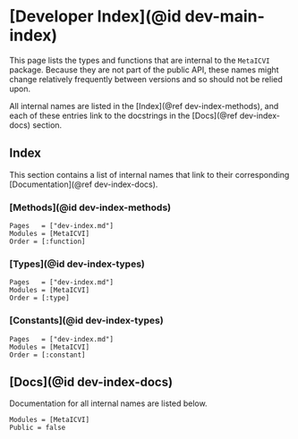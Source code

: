 # [Developer Index](@id dev-main-index)

This page lists the types and functions that are internal to the `MetaICVI` package.
Because they are not part of the public API, these names might change relatively frequently between versions and so should not be relied upon.

All internal names are listed in the [Index](@ref dev-index-methods), and each of these entries link to the docstrings in the [Docs](@ref dev-index-docs) section.

## Index

This section contains a list of internal names that link to their corresponding [Documentation](@ref dev-index-docs).

### [Methods](@id dev-index-methods)

```@index
Pages   = ["dev-index.md"]
Modules = [MetaICVI]
Order = [:function]
```

### [Types](@id dev-index-types)

```@index
Pages   = ["dev-index.md"]
Modules = [MetaICVI]
Order = [:type]
```

### [Constants](@id dev-index-types)

```@index
Pages   = ["dev-index.md"]
Modules = [MetaICVI]
Order = [:constant]
```

## [Docs](@id dev-index-docs)

Documentation for all internal names are listed below.

```@autodocs
Modules = [MetaICVI]
Public = false
```

